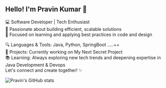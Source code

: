 ##  Hello! I'm Pravin Kumar 👋

💻 Software Developer | Tech Enthusiast <br/>
🌱 Passionate about building efficient, scalable solutions <br/>
🎯 Focused on learning and applying best practices in code and design <br/>

🔍 Languages & Tools: Java, Python, SpringBoot .....++<br/>
🚀 Projects: Currently working on My Next Secret Project<br/>
📚 Learning: Always exploring new tech trends and deepening expertise in Java Development & Devops<br/>
Let's connect and create together! ✨<br/>

![Pravin's GitHub stats](https://github-readme-stats.vercel.app/api?username=pravinsingh06&show_icons=true&theme=radical)
